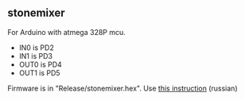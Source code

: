 ## stonemixer

For Arduino with atmega 328P mcu.

* IN0 is PD2
* IN1 is PD3
* OUT0 is PD4
* OUT1 is PD5

Firmware is in "Release/stonemixer.hex". Use [this instruction](http://www.getchip.net/posts/104-proshivka-lyubogo-hex-fajjla-v-arduino-pri-pomoshhi-shtatnogo-zagruzchika-bootloader/) (russian)
